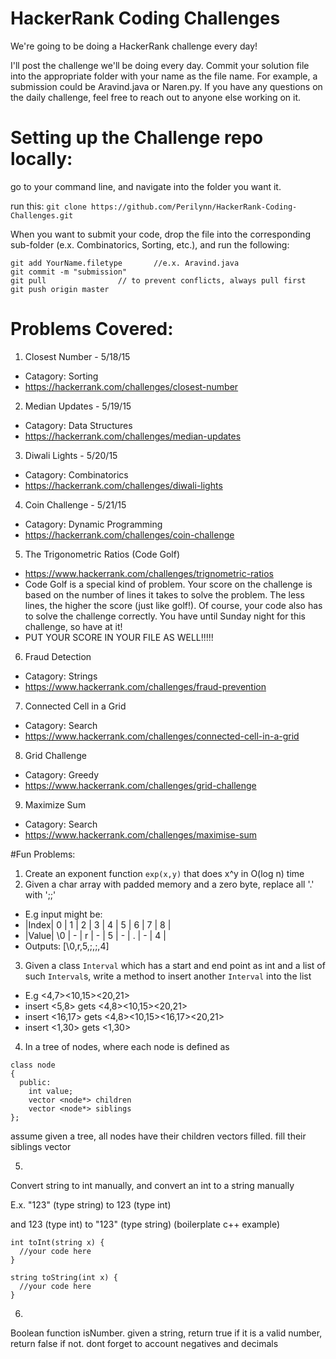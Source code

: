 # HackerRank Coding Challenges

We're going to be doing a HackerRank challenge every day!

I'll post the challenge we'll be doing every day. Commit your solution file into the appropriate folder with your name as the file name.
For example, a submission could be Aravind.java or Naren.py.
If you have any questions on the daily challenge, feel free to reach out to anyone else working on it. 


# Setting up the Challenge repo locally:

go to your command line, and navigate into the folder you want it.

run this:
`git clone https://github.com/Perilynn/HackerRank-Coding-Challenges.git`

When you want to submit your code, drop the file into the corresponding sub-folder (e.x. Combinatorics, Sorting, etc.), and run the following:

```
git add YourName.filetype       //e.x. Aravind.java
git commit -m "submission"
git pull                // to prevent conflicts, always pull first
git push origin master
```
# Problems Covered:
1. Closest Number - 5/18/15
  * Catagory: Sorting
  * https://hackerrank.com/challenges/closest-number
2. Median Updates - 5/19/15
  * Catagory: Data Structures
  * https://hackerrank.com/challenges/median-updates
3. Diwali Lights - 5/20/15
  * Catagory: Combinatorics
  * https://hackerrank.com/challenges/diwali-lights 
4. Coin Challenge - 5/21/15
  * Catagory: Dynamic Programming
  * https://hackerrank.com/challenges/coin-challenge
5. The Trigonometric Ratios (Code Golf)
  * https://www.hackerrank.com/challenges/trignometric-ratios
  * Code Golf is a special kind of problem. Your score on the challenge is based on the number of lines it takes to solve the problem. The less lines, the higher the score (just like golf!). Of course, your code also has to solve the challenge correctly. You have until Sunday night for this challenge, so have at it!
  * PUT YOUR SCORE IN YOUR FILE AS WELL!!!!!
6. Fraud Detection
  * Catagory: Strings
  * https://www.hackerrank.com/challenges/fraud-prevention
7. Connected Cell in a Grid
  * Catagory: Search
  * https://www.hackerrank.com/challenges/connected-cell-in-a-grid
8. Grid Challenge
  * Catagory: Greedy
  * https://www.hackerrank.com/challenges/grid-challenge
9. Maximize Sum
  * Catagory: Search
  * https://www.hackerrank.com/challenges/maximise-sum

#Fun Problems:
1. Create an exponent function ```exp(x,y)``` that does x^y in O(log n) time
2. Given a char array with padded memory and a zero byte, replace all '.' with ';;'
  * E.g input might be:
  * |Index|  0  | 1 | 2 | 3 | 4 | 5 | 6 | 7 | 8 |
  * |Value| \0  | - | r | - | 5 | - | . | - | 4 |
  * Outputs: [\0,r,5,;,;,4]
3. Given a class ```Interval``` which has a start and end point as int and a list of such ```Interval```s, write a method to insert another ```Interval``` into the list
  * E.g <4,7><10,15><20,21>
  * insert <5,8> gets <4,8><10,15><20,21>
  * insert <16,17> gets <4,8><10,15><16,17><20,21>
  * insert <1,30> gets <1,30>
4. In a tree of nodes, where each node is defined as
```
class node
{
  public:
    int value;
    vector <node*> children
    vector <node*> siblings
};
```
assume given a tree, all nodes have their children vectors filled.
fill their siblings vector

5.
Convert string to int manually, and convert an int to a string manually

E.x. "123" (type string) to 123 (type int)

and 123 (type int) to "123" (type string)
(boilerplate c++ example)
```
int toInt(string x) {
  //your code here
}

string toString(int x) {
  //your code here
}
```

6. 
Boolean function isNumber. given a string, return true if it is a
valid number, return false if not. dont forget to account negatives
and decimals
